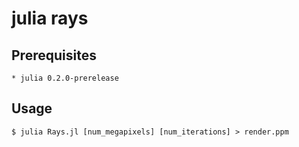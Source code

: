 # julia rays

## Prerequisites
    
    * julia 0.2.0-prerelease

## Usage

    $ julia Rays.jl [num_megapixels] [num_iterations] > render.ppm



